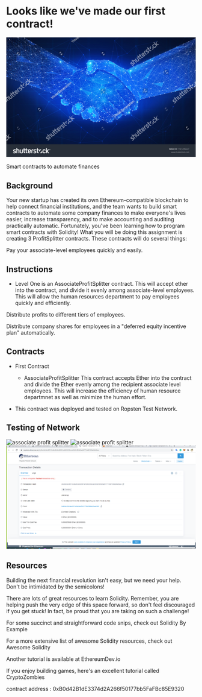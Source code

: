 # Looks like we've made our first contract!
![Looks like we've made our first contract!](stockphoto.png)


Smart contracts to automate finances

## Background
Your new startup has created its own Ethereum-compatible blockchain to help connect financial institutions, and the team wants to build smart contracts to automate some company finances to make everyone's lives easier, increase transparency, and to make accounting and auditing practically automatic.
Fortunately, you've been learning how to program smart contracts with Solidity! What you will be doing this assignment is creating 3 ProfitSplitter contracts. These contracts will do several things:


Pay your associate-level employees quickly and easily.


## Instructions
- Level One is an AssociateProfitSplitter contract. This will accept ether into the contract, and divide it evenly among associate-level employees. This will allow the human resources department to pay employees quickly and efficiently.

Distribute profits to different tiers of employees.


Distribute company shares for employees in a "deferred equity incentive plan" automatically.

## Contracts
- First Contract
  - AssociateProfitSplitter This contract accepts Ether into the contract and divide the Ether evenly among the recipient associate level employees. This will increase the efficiency of human resource departmnet as well as minimize the human effort.

- This contract was deployed and tested on Ropsten Test Network.

## Testing of Network
![associate profit splitter](Sc_1.png)
![associate profit splitter](Screenshot-2.png)
![associate profit splitter](Screenshot-3.png)

## Resources
Building the next financial revolution isn't easy, but we need your help. Don't be intimidated by the semicolons!


There are lots of great resources to learn Solidity. Remember, you are helping push the very edge of this space forward, so don't feel discouraged if you get stuck! In fact, be proud that you are taking on such a challenge!

For some succinct and straightforward code snips, check out Solidity By Example

For a more extensive list of awesome Solidity resources, check out Awesome Solidity

Another tutorial is available at EthereumDev.io

If you enjoy building games, here's an excellent tutorial called CryptoZombies

contract address : 0xB0d42B1dE3374d2A266f50177bb5FaFBc85E9320
